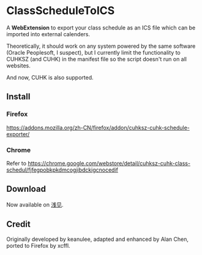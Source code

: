 # ClassScheduleToICS

A **WebExtension** to export your class schedule as an ICS file which can be imported into external calenders.

Theoretically, it should work on any system powered by the same software (Oracle Peoplesoft, I suspect), but I currently limit the functionality to CUHKSZ (and CUHK) in the manifest file so the script doesn't run on all websites.

And now, CUHK is also supported.

## Install

### Firefox

https://addons.mozilla.org/zh-CN/firefox/addon/cuhksz-cuhk-schedule-exporter/

### Chrome

Refer to https://chrome.google.com/webstore/detail/cuhksz-cuhk-class-schedul/fjfegpobkpkdmcogjibdckigcnocedif

## Download

Now available on [浅见](http://qianjian.tk/2015/09/class-schedule-to-ics/).

## Credit

Originally developed by keanulee, adapted and enhanced by Alan Chen, ported to Firefox by xcffl.
